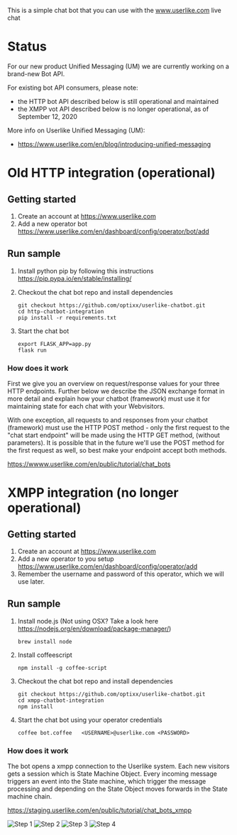 This is a simple chat bot that you can use with the www.userlike.com live chat

# Status
For our new product Unified Messaging (UM) we are currently working on a brand-new Bot API.

For existing bot API consumers, please note:
* the HTTP bot API described below is still operational and maintained
* the XMPP vot API described below is no longer operational, as of September 12, 2020

More info on Userlike Unified Messaging (UM):
* https://www.userlike.com/en/blog/introducing-unified-messaging

# Old HTTP integration (operational)

## Getting started

1. Create an account at https://www.userlike.com
2. Add a new operator bot https://www.userlike.com/en/dashboard/config/operator/bot/add

## Run sample

1. Install python pip by following this instructions https://pip.pypa.io/en/stable/installing/

2. Checkout the chat bot repo and install dependencies

   ```
   git checkout https://github.com/optixx/userlike-chatbot.git
   cd http-chatbot-integration
   pip install -r requirements.txt
   ```

3. Start the chat bot

   ```
   export FLASK_APP=app.py
   flask run
   ```

### How does it work

First we give you an overview on request/response values for your three HTTP endpoints. Further below we describe the JSON exchange format in more detail and explain how your chatbot (framework) must use it for maintaining state for each chat with your Webvisitors.

With one exception, all requests to and responses from your chatbot (framework) must use the HTTP POST method - only the first request to the "chat start endpoint" will be made using the HTTP GET method, (without parameters). It is possible that in the future we'll use the POST method for the first request as well, so best make your endpoint accept both methods.

https://wwww.userlike.com/en/public/tutorial/chat_bots


# XMPP integration (no longer operational)

## Getting started

1. Create an account at https://www.userlike.com
2. Add a new operator to you setup https://www.userlike.com/en/dashboard/config/operator/add
3. Remember the username and password of this operator, which we will use later.

## Run sample

1. Install node.js  (Not using OSX? Take a look here https://nodejs.org/en/download/package-manager/)

   ```brew install node```

2. Install coffeescript

   ```npm install -g coffee-script```


3. Checkout the chat bot repo and install dependencies

   ```
   git checkout https://github.com/optixx/userlike-chatbot.git
   cd xmpp-chatbot-integration
   npm install
   ```

4. Start the chat bot using your operator credentials

   ```
   coffee bot.coffee   <USERNAME>@userlike.com <PASSWORD>
   ```

### How does it work

The bot opens a xmpp connection to the Userlike system. Each new visitors gets a  session which is State Machine Object.
Every incoming message triggers an event into the State machine, which trigger the message processing and depending on the State Object moves
forwards in the State machine chain.

https://staging.userlike.com/en/public/tutorial/chat_bots_xmpp


![Step 1](https://raw.githubusercontent.com/optixx/userlike-chatbot/master/assets/step1.png)
![Step 2](https://raw.githubusercontent.com/optixx/userlike-chatbot/master/assets/step2.png)
![Step 3](https://raw.githubusercontent.com/optixx/userlike-chatbot/master/assets/step3.png)
![Step 4](https://raw.githubusercontent.com/optixx/userlike-chatbot/master/assets/step4.png)
